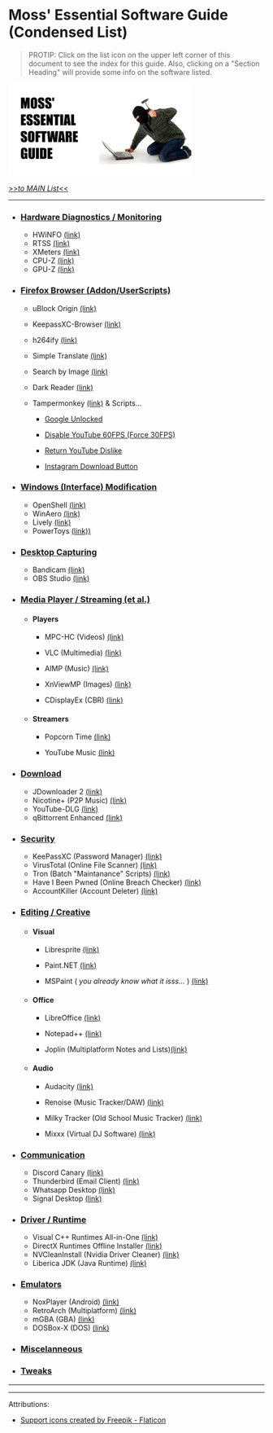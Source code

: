 # Moss' Essential Software Guide (Condensed List)

> PROTIP:       Click on the list icon on the upper left corner of this document to see the index for this guide.
Also, clicking on a "Section Heading" will provide some info on the software listed.  

<img src="assets/cover.png" alt="cover" width="360"/>

[>>_to MAIN List_<<](MAIN.md)

---

- ### [Hardware Diagnostics / Monitoring](https://github.com/Code-Moss/Moss-Essential-Software-Guide/blob/Windows/MAIN.md#hardware-diagnostics--monitoring)

  - HWiNFO [(link)](https://www.hwinfo.com/download/)
  - RTSS [(link)](https://www.guru3d.com/files/index.html)
  - XMeters [(link)](https://entropy6.com/xmeters/download/)
  - CPU-Z [(link)](https://www.cpuid.com/softwares/cpu-z.html)
  - GPU-Z [(link)](https://www.techpowerup.com/download/techpowerup-gpu-z/)
 

- ### [Firefox Browser (Addon/UserScripts)](https://github.com/Code-Moss/Moss-Essential-Software-Guide/blob/Windows/MAIN.md#firefox-browser-addonuserscript)

  - uBlock Origin [(link)](https://addons.mozilla.org/en-US/firefox/addon/ublock-origin/)
  - KeepassXC-Browser [(link)](https://addons.mozilla.org/en-US/firefox/addon/keepassxc-browser/?utm_source=addons.mozilla.org&utm_medium=referral&utm_content=search)
  - h264ify [(link)](https://addons.mozilla.org/en-US/firefox/addon/h264ify/?utm_source=addons.mozilla.org&utm_medium=referral&utm_content=search)
  - Simple Translate [(link)](https://addons.mozilla.org/en-US/firefox/addon/simple-translate/)
  - Search by Image [(link)](https://addons.mozilla.org/en-US/firefox/addon/search_by_image/)
  - Dark Reader [(link)](https://addons.mozilla.org/en-US/firefox/addon/darkreader/)
  - Tampermonkey [(link)](https://addons.mozilla.org/en-US/firefox/addon/tampermonkey/) & Scripts...
 
       - [Google Unlocked](https://github.com/Ibit-to/google-unlocked)

       - [Disable YouTube 60FPS (Force 30FPS)](https://greasyfork.org/scripts/23329-disable-youtube-60-fps-force-30-fps)
       
       - [Return YouTube Dislike](https://www.returnyoutubedislike.com/install)

       - [Instagram Download Button](https://github.com/y252328/Instagram_Download_Button)


- ### [Windows (Interface) Modification](https://github.com/Code-Moss/Moss-Essential-Software-Guide/blob/Windows/MAIN.md#windows-interface-modification)

  - OpenShell [(link)](https://github.com/Open-Shell/Open-Shell-Menu/releases)
  - WinAero [(link)](https://winaero.com/winaero-tweaker/)
  - Lively [(link)](https://rocksdanister.github.io/lively/)
  - PowerToys [(link))](https://github.com/microsoft/PowerToys)

- ### [Desktop Capturing](https://github.com/Code-Moss/Moss-Essential-Software-Guide/blob/Windows/MAIN.md#desktop-capturing)

  - Bandicam [(link)](https://www.bandicam.com/)
  - OBS Studio [(link)](https://obsproject.com/)

- ### [Media Player / Streaming (et al.)](https://github.com/Code-Moss/Moss-Essential-Software-Guide/blob/Windows/MAIN.md#media-player--streaming-et-al)

  - #### Players
    
    - MPC-HC (Videos) [(link)](https://github.com/clsid2/mpc-hc/releases/)
    
    - VLC (Multimedia) [(link)](https://www.videolan.org/vlc/)
    
    - AIMP (Music) [(link)](https://www.aimp.ru/?do=download)
    
    - XnViewMP (Images) [(link)](https://www.xnview.com/en/xnviewmp/)
    
    - CDisplayEx (CBR) [(link)](https://www.cdisplayex.com/downloads)
 
  - #### Streamers
    
    - Popcorn Time [(link)](https://github.com/popcorn-official/popcorn-desktop/releases)
    
    - YouTube Music [(link)](https://github.com/th-ch/youtube-music)


- ### [Download](https://github.com/Code-Moss/Moss-Essential-Software-Guide/blob/Windows/MAIN.md#download)

  - JDownloader 2 [(link)](https://jdownloader.org/jdownloader2)
  - Nicotine+ (P2P Music) [(link)](https://nicotine-plus.org/)
  - YouTube-DLG [(link)](http://mrs0m30n3.github.io/youtube-dl-gui/)
  - qBittorrent Enhanced [(link)](https://github.com/c0re100/qBittorrent-Enhanced-Edition/releases/tag/release-4.4.0.10)

- ### [Security](https://github.com/Code-Moss/Moss-Essential-Software-Guide/blob/Windows/MAIN.md#security)

  - KeePassXC (Password Manager) [(link)](https://keepassxc.org/download/)
  - VirusTotal (Online File Scanner) [(link)](https://www.virustotal.com/gui/home/upload)
  - Tron (Batch "Maintanance" Scripts) [(link)](https://old.reddit.com/r/TronScript/)
  - Have I Been Pwned (Online Breach Checker) [(link)](https://haveibeenpwned.com/)
  - AccountKiller (Account Deleter) [(link)](https://www.accountkiller.com/en/home)

- ### [Editing / Creative](https://github.com/Code-Moss/Moss-Essential-Software-Guide/blob/Windows/MAIN.md#editing--creative)

  - #### Visual
    
    - Libresprite [(link)](https://libresprite.github.io/#!/downloads)
    
    - Paint.NET [(link)](https://www.getpaint.net/download.html)
    
    - MSPaint ( _you already know what it isss..._ ) [(link)](https://github.com/Code-Moss/MossMans-Essential-Software-Guide/blob/Windows/resources/mspaint.exe.lnk?raw=true)
   
  - #### Office
    
    - LibreOffice [(link)](https://www.libreoffice.org/download/download/)
    
    - Notepad++ [(link)](https://notepad-plus-plus.org/downloads/)

    - Joplin (Multiplatform Notes and Lists)[(link)](https://joplinapp.org/)
 
  - #### Audio
 
    - Audacity [(link)](https://www.audacityteam.org/download/)
    
    - Renoise (Music Tracker/DAW) [(link)](https://www.renoise.com/download)
    
    - Milky Tracker (Old School Music Tracker) [(link)](https://github.com/milkytracker/MilkyTracker/releases)
    
    - Mixxx (Virtual DJ Software) [(link)](https://mixxx.org/download/)

- ### [Communication](https://github.com/Code-Moss/Moss-Essential-Software-Guide/blob/Windows/MAIN.md#communication)

  - Discord Canary [(link)](https://discord.com/api/download/canary?platform=win)
  - Thunderbird (Email Client) [(link)](https://www.thunderbird.net/en-US/)
  - Whatsapp Desktop [(link)](https://www.whatsapp.com/download)
  - Signal Desktop [(link)](https://signal.org/en/download/)

- ### [Driver / Runtime](https://github.com/Code-Moss/Moss-Essential-Software-Guide/blob/Windows/MAIN.md#driver--runtime)

  - Visual C++ Runtimes All-in-One [(link)](https://www.techpowerup.com/download/visual-c-redistributable-runtime-package-all-in-one/)
  - DirectX Runtimes Offline Installer [(link)](https://www.techpowerup.com/download/directx-redistributable-runtime/)
  - NVCleanInstall (Nvidia Driver Cleaner) [(link)](https://www.techpowerup.com/download/techpowerup-nvcleanstall/)
  - Liberica JDK (Java Runtime) [(link)](https://bell-sw.com/pages/downloads/)

- ### [Emulators](https://github.com/Code-Moss/Moss-Essential-Software-Guide/blob/Windows/MAIN.md#emulators)

  - NoxPlayer (Android) [(link)](https://www.bignox.com/)
  - RetroArch (Multiplatform) [(link)](https://www.retroarch.com/?page=platforms)
  - mGBA (GBA) [(link)](https://mgba.io/)
  - DOSBox-X (DOS) [(link)](https://dosbox-x.com/)

- ### [Miscelanneous](https://github.com/Code-Moss/Moss-Essential-Software-Guide/blob/Windows/MAIN.md#miscelanneous)
 
- ### [Tweaks](https://github.com/Code-Moss/Moss-Essential-Software-Guide/blob/Windows/MAIN.md#tweaks)

---
---

Attributions:

* <a href="https://www.flaticon.com/free-icons/support" title="support icons">Support icons created by Freepik - Flaticon</a>
